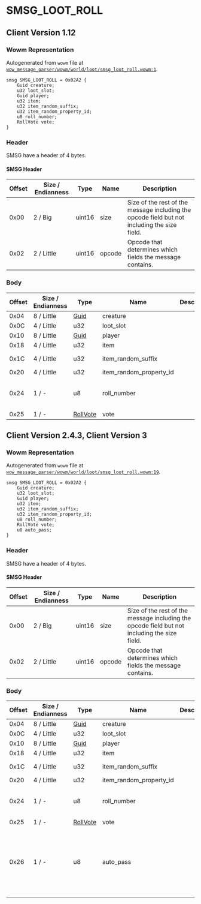 # SMSG_LOOT_ROLL

## Client Version 1.12

### Wowm Representation

Autogenerated from `wowm` file at [`wow_message_parser/wowm/world/loot/smsg_loot_roll.wowm:1`](https://github.com/gtker/wow_messages/tree/main/wow_message_parser/wowm/world/loot/smsg_loot_roll.wowm#L1).
```rust,ignore
smsg SMSG_LOOT_ROLL = 0x02A2 {
    Guid creature;
    u32 loot_slot;
    Guid player;
    u32 item;
    u32 item_random_suffix;
    u32 item_random_property_id;
    u8 roll_number;
    RollVote vote;
}
```
### Header

SMSG have a header of 4 bytes.

#### SMSG Header

| Offset | Size / Endianness | Type   | Name   | Description |
| ------ | ----------------- | ------ | ------ | ----------- |
| 0x00   | 2 / Big           | uint16 | size   | Size of the rest of the message including the opcode field but not including the size field.|
| 0x02   | 2 / Little        | uint16 | opcode | Opcode that determines which fields the message contains.|

### Body

| Offset | Size / Endianness | Type | Name | Description | Comment |
| ------ | ----------------- | ---- | ---- | ----------- | ------- |
| 0x04 | 8 / Little | [Guid](../spec/packed-guid.md) | creature |  |  |
| 0x0C | 4 / Little | u32 | loot_slot |  |  |
| 0x10 | 8 / Little | [Guid](../spec/packed-guid.md) | player |  |  |
| 0x18 | 4 / Little | u32 | item |  |  |
| 0x1C | 4 / Little | u32 | item_random_suffix |  | vmangos/mangoszero: not used ? |
| 0x20 | 4 / Little | u32 | item_random_property_id |  |  |
| 0x24 | 1 / - | u8 | roll_number |  | vmangos/cmangos/mangoszero: 0: Need for: `item_name` > 127: you passed on: `item_name`      Roll number |
| 0x25 | 1 / - | [RollVote](rollvote.md) | vote |  |  |

## Client Version 2.4.3, Client Version 3

### Wowm Representation

Autogenerated from `wowm` file at [`wow_message_parser/wowm/world/loot/smsg_loot_roll.wowm:19`](https://github.com/gtker/wow_messages/tree/main/wow_message_parser/wowm/world/loot/smsg_loot_roll.wowm#L19).
```rust,ignore
smsg SMSG_LOOT_ROLL = 0x02A2 {
    Guid creature;
    u32 loot_slot;
    Guid player;
    u32 item;
    u32 item_random_suffix;
    u32 item_random_property_id;
    u8 roll_number;
    RollVote vote;
    u8 auto_pass;
}
```
### Header

SMSG have a header of 4 bytes.

#### SMSG Header

| Offset | Size / Endianness | Type   | Name   | Description |
| ------ | ----------------- | ------ | ------ | ----------- |
| 0x00   | 2 / Big           | uint16 | size   | Size of the rest of the message including the opcode field but not including the size field.|
| 0x02   | 2 / Little        | uint16 | opcode | Opcode that determines which fields the message contains.|

### Body

| Offset | Size / Endianness | Type | Name | Description | Comment |
| ------ | ----------------- | ---- | ---- | ----------- | ------- |
| 0x04 | 8 / Little | [Guid](../spec/packed-guid.md) | creature |  |  |
| 0x0C | 4 / Little | u32 | loot_slot |  |  |
| 0x10 | 8 / Little | [Guid](../spec/packed-guid.md) | player |  |  |
| 0x18 | 4 / Little | u32 | item |  |  |
| 0x1C | 4 / Little | u32 | item_random_suffix |  | vmangos/mangoszero: not used ? |
| 0x20 | 4 / Little | u32 | item_random_property_id |  |  |
| 0x24 | 1 / - | u8 | roll_number |  | vmangos/cmangos/mangoszero: 0: Need for: `item_name` > 127: you passed on: `item_name`      Roll number |
| 0x25 | 1 / - | [RollVote](rollvote.md) | vote |  |  |
| 0x26 | 1 / - | u8 | auto_pass |  | mangosone/arcemu sets to 0.<br/>mangosone: auto pass on loot<br/>arcemu: possibly related to disenchanting of loot<br/>azerothcore: 1: 'You automatically passed on: %s because you cannot loot that item.' - Possibly used in need before greed |

